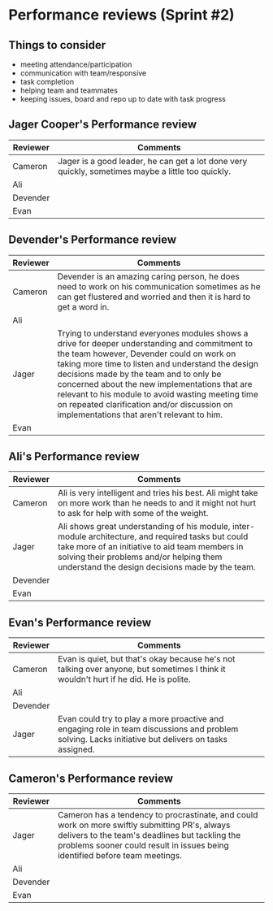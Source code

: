 # Performance reviews (Sprint #2)

## Things to consider

- meeting attendance/participation
- communication with team/responsive
- task completion
- helping team and teammates
- keeping issues, board and repo up to date with task progress
  
## Jager Cooper's Performance review

| Reviewer | Comments |
| -------- |----------|
| Cameron | Jager is a good leader, he can get a lot done very quickly, sometimes maybe a little too quickly. |
| Ali |  |
| Devender |  |
| Evan |  |

## Devender's Performance review

| Reviewer | Comments |
| -------- |----------|
| Cameron | Devender is an amazing caring person, he does need to work on his communication sometimes as he can get flustered and worried and then it is hard to get a word in.  |
| Ali |  |
| Jager |Trying to understand everyones modules shows a drive for deeper understanding and commitment to the team however,  Devender could on work on taking more time to listen and understand the design decisions made by the team and to only be concerned about the new implementations that are relevant to his module to avoid wasting meeting time on repeated clarification and/or discussion on implementations that aren't relevant to him.  |
| Evan | |

## Ali's Performance review

| Reviewer | Comments |
| -------- |----------|
| Cameron | Ali is very intelligent and tries his best. Ali might take on more work than he needs to and it might not hurt to ask for help with some of the weight.  |
| Jager | Ali shows great understanding of his module, inter-module architecture, and required tasks but could take more of an initiative to aid team members in solving their problems and/or helping them understand the design decisions made by the team.  |
| Devender |  |
| Evan |  |

## Evan's Performance review

| Reviewer | Comments |
| -------- |----------|
| Cameron | Evan is quiet, but that's okay because he's not talking over anyone, but sometimes I think it wouldn't hurt if he did. He is polite. |
| Ali |  |
| Devender |                                                    |
| Jager | Evan could try to play a more proactive and engaging role in team discussions and problem solving. Lacks initiative but delivers on tasks assigned. |

## Cameron's Performance review

| Reviewer | Comments |
| -------- | -------- |
| Jager | Cameron has a tendency to procrastinate, and could work on more swiftly submitting PR's, always delivers to the team's deadlines but tackling the problems sooner could result in issues being identified before team meetings.  |
| Ali |  |
| Devender |  |
| Evan | |
